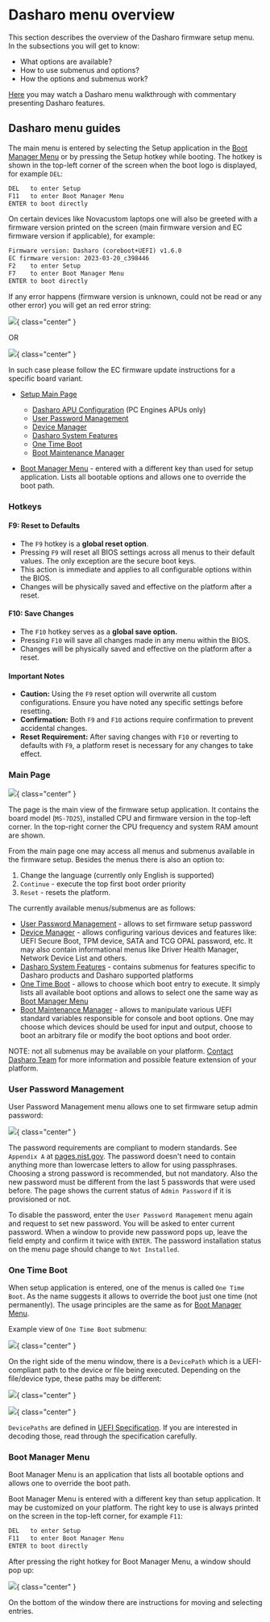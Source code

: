# Dasharo menu overview

This section describes the overview of the Dasharo firmware setup menu. In the
subsections you will get to know:

* What options are available?
* How to use submenus and options?
* How the options and submenus work?

[Here](https://youtu.be/3tk0snFrZDY) you may watch a Dasharo menu walkthrough
with commentary presenting Dasharo features.

## Dasharo menu guides

The main menu is entered by selecting the Setup application in the
[Boot Manager Menu](#boot-manager-menu) or by pressing the Setup hotkey
while booting. The hotkey is shown in the top-left corner of the screen when
the boot logo is displayed, for example `DEL`:

```txt
DEL   to enter Setup
F11   to enter Boot Manager Menu
ENTER to boot directly
```

On certain devices like Novacustom laptops one will also be greeted with a
firmware version printed on the screen (main firmware version and EC firmware
version if applicable), for example:

```txt
Firmware version: Dasharo (coreboot+UEFI) v1.6.0
EC firmware version: 2023-03-20_c398446
F2    to enter Setup
F7    to enter Boot Manager Menu
ENTER to boot directly
```

If any error happens (firmware version is unknown, could not be read or any
other error) you will get an red error string:

![](/images/menus/sol_error1.jpg){ class="center" }

OR

![](/images/menus/sol_error2.jpg){ class="center" }

In such case please follow the EC firmware update instructions for a specific
board variant.

* [Setup Main Page](#main-page)
    - [Dasharo APU Configuration](dasharo-apu-configuration.md) (PC Engines
      APUs only)
    - [User Password Management](#user-password-management)
    - [Device Manager](device-manager.md)
    - [Dasharo System Features](dasharo-system-features.md)
    - [One Time Boot](#one-time-boot)
    - [Boot Maintenance Manager](boot-maintenance-mgr.md)

* [Boot Manager Menu](#boot-manager-menu) - entered with a different key than
  used for setup application. Lists all bootable options and allows one to
  override the boot path.

### Hotkeys

#### F9: Reset to Defaults

* The `F9` hotkey is a **global reset option**.
* Pressing `F9` will reset all BIOS settings across all menus to their default
values. The only exception are the secure boot keys.
* This action is immediate and applies to all configurable options within the
BIOS.
* Changes will be physically saved and effective on the platform after a reset.

#### F10: Save Changes

* The `F10` hotkey serves as a **global save option.**
* Pressing `F10` will save all changes made in any menu within the BIOS.
* Changes will be physically saved and effective on the platform after a reset.

#### Important Notes

* **Caution:** Using the `F9` reset option will overwrite all custom
configurations. Ensure you have noted any specific settings before resetting.
* **Confirmation:** Both `F9` and `F10` actions require confirmation to prevent
 accidental changes.
* **Reset Requirement:** After saving changes with `F10` or reverting to
defaults with `F9`, a platform reset is necessary for any changes to take
effect.

### Main Page

![](/images/menus/main_page.jpeg){ class="center" }

The page is the main view of the firmware setup application. It contains the
board model (`MS-7D25`), installed CPU and firmware version in the top-left
corner. In the top-right corner the CPU frequency and system RAM amount are
shown.

From the main page one may access all menus and submenus available in the
firmware setup. Besides the menus there is also an option to:

1. Change the language (currently only English is supported)
2. `Continue` - execute the top first boot order priority
3. `Reset` - resets the platform.

The currently available menus/submenus are as follows:

* [User Password Management](#user-password-management) - allows to set
  firmware setup password
* [Device Manager](device-manager.md) - allows configuring various devices and
  features like: UEFI Secure Boot, TPM device, SATA and TCG OPAL password, etc.
  It may also contain informational menus like Driver Health Manager, Network
  Device List and others.
* [Dasharo System Features](dasharo-system-features.md) - contains submenus for
  features specific to Dasharo products and Dasharo supported platforms
* [One Time Boot](#one-time-boot) - allows to choose which boot entry to
  execute. It simply lists all available boot options and allows to select one
  the same way as [Boot Manager Menu](#boot-manager-menu)
* [Boot Maintenance Manager](boot-maintenance-mgr.md) - allows to manipulate
  various UEFI standard variables responsible for console and boot options. One
  may choose which devices should be used for input and output, choose to boot
  an arbitrary file or modify the boot options and boot order.

NOTE: not all submenus may be available on your platform.
[Contact Dasharo Team](mailto:contact@dasharo.com) for more information and
possible feature extension of your platform.

### User Password Management

User Password Management menu allows one to set firmware setup admin password:

![](/images/menus/password_mgr.jpeg){ class="center" }

The password requirements are compliant to 
modern standards. See `Appendix A` at [pages.nist.gov](https://pages.nist.gov/800-63-3/sp800-63b.html). 
The password doesn't need to contain anything more than lowercase letters
to allow for using passphrases. Choosing a strong password is recommended,
but not mandatory. Also the new password must be different from the last 5
passwords that were used before. The page shows the current status of
`Admin Password` if it is provisioned or not.

To disable the password, enter the `User Password Management` menu again and
request to set new password. You will be asked to enter current password. When
a window to provide new password pops up, leave the field empty and confirm it
twice with `ENTER`. The password installation status on the menu page should
change to `Not Installed`.

### One Time Boot

When setup application is entered, one of the menus is called `One Time Boot`.
As the name suggests it allows to override the boot just one time (not
permanently). The usage principles are the same as for [Boot Manager Menu](#boot-manager-menu).

Example view of `One Time Boot` submenu:

![](/images/menus/one_time_boot.jpeg){ class="center" }

On the right side of the menu window, there is a `DevicePath` which is a
UEFI-compliant path to the device or file being executed. Depending on the
file/device type, these paths may be different:

![](/images/menus/one_time_boot.jpeg){ class="center" }

![](/images/menus/one_time_boot3.jpeg){ class="center" }

`DevicePaths` are defined in [UEFI Specification](https://uefi.org/specifications).
If you are interested in decoding those, read through the specification
carefully.

### Boot Manager Menu

Boot Manager Menu is an application that lists all bootable options and allows
one to override the boot path.

Boot Manager Menu is entered with a different key than setup application. It
may be customized on your platform. The right key to use is always printed on
the screen in the top-left corner, for example `F11`:

```txt
DEL   to enter Setup
F11   to enter Boot Manager Menu
ENTER to boot directly
```

After pressing the right hotkey for Boot Manager Menu, a window should pop up:

![](/images/menus/boot_manager.jpeg){ class="center" }

On the bottom of the window there are instructions for moving and selecting
entries.
